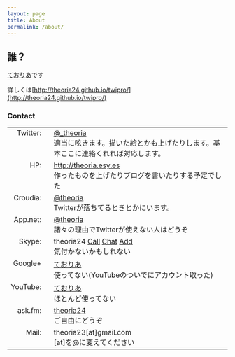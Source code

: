 ```yaml
---
layout: page
title: About
permalink: /about/
---
```


## 誰？
<style type="text/css">.nw{vertical-align:top;text-align:right;white-space:nowrap;padding-right:20px;}</style>

[ておりあ](http://twitter.com/_theoria)です

詳しくは[http://theoria24.github.io/twipro/](http://theoria24.github.io/twipro/)

### Contact
<table>
  <tr>
    <td class="nw">Twitter:</td>
    <td><a href="http://twitter.com/_theoria" target="_blank">@_theoria</a><br>
    適当に呟きます。描いた絵とかも上げたりします。基本ここに連絡くれれば対応します。</td>
  </tr>
  <tr>
    <td class="nw">HP:</td>
    <td><a href="http://theoria24.github.io" target="_blank">http://theoria.esy.es</a><br>
    作ったものを上げたりブログを書いたりする予定でした</td>
  </tr>
  <tr>
    <td class="nw">Croudia:</td>
    <td><a href="https://croudia.com/theoria" target="_blank">@theoria</a>
    <br>Twitterが落ちてるときとかにいます。</td>
  </tr>
  <tr>
    <td class="nw">App.net:</td>
    <td><a href="https://alpha.app.net/theoria" target="_blank">@theoria</a>
    <br>諸々の理由でTwitterが使えない人はどうぞ</td>
  </tr>
  <tr>
    <td class="nw">Skype:</td>
    <td>theoria24 <a href="skype:theoria24?call" onclick="return skypeCheck();" class="skp">Call</a> <a href="skype:theoria24?chat" onclick="return skypeCheck();" class="skp">Chat</a> <a href="skype:the4?add" onclick="return skypeCheck();" class="skp">Add</a><br>
    気付かないかもしれない
    </td>
  </tr>
  <tr>
    <td class="nw">Google+</td>
    <td><a href="https://plus.google.com/117616561992874279869" target="_blank">ておりあ</a><br>
    使ってない(YouTubeのついでにアカウント取った)</td>
  </tr>
  <tr>
    <td class="nw">YouTube:</td>
    <td><a href="https://www.youtube.com/channel/UCflx499m021O1jmVb7Ff4uA" target="_blank">ておりあ</a><br>
    ほとんど使ってない</td>
  </tr>
  <tr>
    <td class="nw">ask.fm:</td>
    <td><a href="http://ask.fm/theoria24" target="_blank">theoria24</a><br>
    ご自由にどうぞ</td>
  </tr>
  <tr>
    <td class="nw">Mail:</td>
    <td>theoria23[at]gmail.com<br>
    [at]を@に変えてください</td>
  </tr>
</table>
